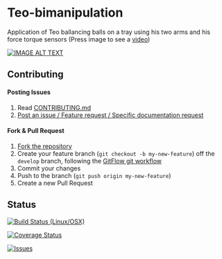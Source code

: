 # Teo-bimanipulation
Application of Teo ballancing balls on a tray using his two arms and his force torque sensors (Press image to see a [video](https://youtu.be/hzQrKVqFxTk))
 
 
 [![IMAGE ALT TEXT](http://i3.ytimg.com/vi/X3zJ8DxNW7I/maxresdefault.jpg)](https://www.youtube.com/watch?v=hzQrKVqFxTk "TEO bimanipulation demo: a humanoid robot ballancing balls on a tray using force torque sensors")
 
## Contributing

#### Posting Issues

1. Read [CONTRIBUTING.md](https://github.com/roboticslab-uc3m/teo-bimanipulation/blob/master/CONTRIBUTING.md)
2. [Post an issue / Feature request / Specific documentation request](https://github.com/roboticslab-uc3m/teo-bimanipulation/issues)

#### Fork & Pull Request

1. [Fork the repository](https://github.com/roboticslab-uc3m/teo-bimanipulation/fork)
2. Create your feature branch (`git checkout -b my-new-feature`) off the `develop` branch, following the [GitFlow git workflow](https://www.atlassian.com/git/tutorials/comparing-workflows/gitflow-workflow)
3. Commit your changes
4. Push to the branch (`git push origin my-new-feature`)
5. Create a new Pull Request

## Status

[![Build Status (Linux/OSX)](https://travis-ci.org/roboticslab-uc3m/teo-bimanipulation.svg?branch=develop)](https://travis-ci.org/roboticslab-uc3m/teo-bimanipulation)

[![Coverage Status](https://coveralls.io/repos/roboticslab-uc3m/teo-bimanipulation/badge.svg)](https://coveralls.io/r/roboticslab-uc3m/teo-bimanipulation)

[![Issues](https://img.shields.io/github/issues/roboticslab-uc3m/teo-bimanipulation.svg?label=Issues)](https://github.com/roboticslab-uc3m/teo-bimanipulation/issues)
